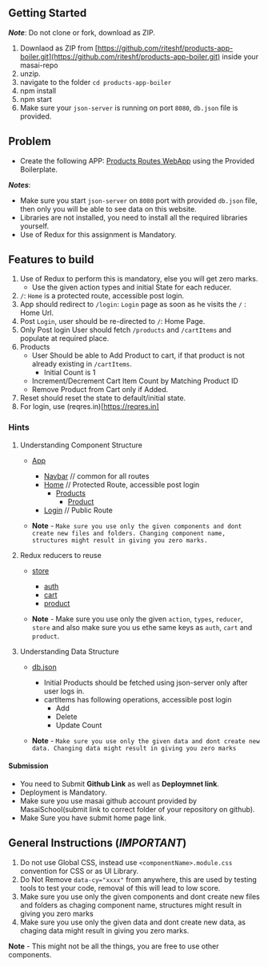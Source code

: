 ## Getting Started

**_Note_**: Do not clone or fork, download as ZIP.

1. Downlaod as ZIP from [https://github.com/riteshf/products-app-boiler.git](https://github.com/riteshf/products-app-boiler.git) inside your masai-repo
2. unzip.
3. navigate to the folder `cd products-app-boiler`
4. npm install
5. npm start
6. Make sure your `json-server` is running on port `8080`, `db.json` file is provided.

## Problem

- Create the following APP: [Products Routes WebApp](https://b22-c2.vercel.app/) using the Provided Boilerplate.

**_Notes_**:

- Make sure you start `json-server` on `8080` port with provided `db.json` file, then only you will be able to see data on this website.
- Libraries are not installed, you need to install all the required libraries yourself.
- Use of Redux for this assignment is Mandatory.

## Features to build

1. Use of Redux to perform this is mandatory, else you will get zero marks.
   - Use the given action types and initial State for each reducer.
2. `/`: `Home` is a protected route, accessible post login.
3. App should redirect to `/login`: `Login` page as soon as he visits the `/` : Home Url.
4. Post `Login`, user should be re-directed to `/`: Home Page.
5. Only Post login User should fetch `/products` and `/cartItems` and populate at required place.
6. Products
   - User Should be able to Add Product to cart, if that product is not already existing in `/cartItems`.
     - Initial Count is 1
   - Increment/Decrement Cart Item Count by Matching Product ID
   - Remove Product from Cart only if Added.
7. Reset should reset the state to default/initial state.
8. For login, use (reqres.in)[https://reqres.in]

### Hints

1. Understanding Component Structure

   - [App](./src/App.js)

     - [Navbar](./src/components/Navbar/Navbar.jsx) // common for all routes
     - [Home](./src/pages/Home.jsx) // Protected Route, accessible post login
       - [Products](./src/components/Products/Products.jsx)
         - [Product](./src/components/Products/Product/Product.jsx)
     - [Login](./src/pages/Login.jsx) // Public Route

   - **Note** - `Make sure you use only the given components and dont create new files and folders. Changing component name, structures might result in giving you zero marks.`

2. Redux reducers to reuse

   - [store](./src/store/store.js)

     - [auth](./src/store/auth/auth.reducer.js)
     - [cart](./src/store/cart/cart.reducer.js)
     - [product](./src/store/product/product.reducer.js)

   - **Note** - Make sure you use only the given `action`, `types`, `reducer`, `store` and also make sure you us ethe same keys as `auth`, `cart` and `product`.

3. Understanding Data Structure

   - [db.json](./db.json)

     - Initial Products should be fetched using json-server only after user logs in.
     - cartItems has following operations, accessible post login
       - Add
       - Delete
       - Update Count

   - **Note** - `Make sure you use only the given data and dont create new data. Changing data might result in giving you zero marks`

#### Submission

- You need to Submit **Github Link** as well as **Deploymnet link**.
- Deployment is Mandatory.
- Make sure you use masai github account provided by MasaiSchool(submit link to correct folder of your repository on github).
- Make Sure you have submit home page link.

## General Instructions (**_IMPORTANT_**)

1. Do not use Global CSS, instead use `<componentName>.module.css` convention for CSS or as UI Library.
2. Do Not Remove `data-cy="xxxx"` from anywhere, this are used by testing tools to test your code, removal of this will lead to low score.
3. Make sure you use only the given components and dont create new files and folders as chaging component name, structures might result in giving you zero marks
4. Make sure you use only the given data and dont create new data, as chaging data might result in giving you zero marks.

**Note** - This might not be all the things, you are free to use other components.
